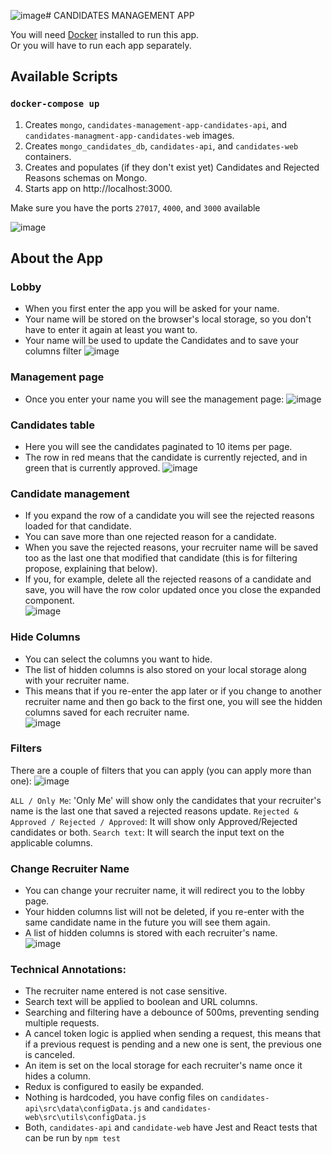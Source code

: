 ![image](https://github.com/nicolas-logo/candidates-management-app/assets/26005281/319cf622-4b01-4338-8a9c-9dd84007d924)# CANDIDATES MANAGEMENT APP

You will need [Docker](https://www.docker.com/products/personal/) installed to run this app.\
Or you will have to run each app separately.

## Available Scripts

### `docker-compose up`
1. Creates `mongo`, `candidates-management-app-candidates-api`, and `candidates-managment-app-candidates-web` images.
2. Creates `mongo_candidates_db`, `candidates-api`, and `candidates-web` containers.
3. Creates and populates (if they don't exist yet) Candidates and Rejected Reasons schemas on Mongo.
4. Starts app on http://localhost:3000.

Make sure you have the ports `27017`, `4000`, and `3000` available

![image](https://github.com/nicolas-logo/candidates-management-app/assets/26005281/a2455c28-aaac-40fb-bf11-64b1fd926116)

## About the App
### Lobby
- When you first enter the app you will be asked for your name.
- Your name will be stored on the browser's local storage, so you don't have to enter it again at least you want to.
- Your name will be used to update the Candidates and to save your columns filter
  ![image](https://github.com/nicolas-logo/candidates-management-app/assets/26005281/31a34673-db46-49b1-a1e6-f4ca44de927b)

### Management page
- Once you enter your name you will see the management page:
![image](https://github.com/nicolas-logo/candidates-management-app/assets/26005281/85342722-ab20-4e04-afb6-0fb77f401f39)

### Candidates table
- Here you will see the candidates paginated to 10 items per page.
- The row in red means that the candidate is currently rejected, and in green that is currently approved.
![image](https://github.com/nicolas-logo/candidates-management-app/assets/26005281/9ce47580-7b8f-4f57-99e5-8587f8d42005)

### Candidate management
- If you expand the row of a candidate you will see the rejected reasons loaded for that candidate.
- You can save more than one rejected reason for a candidate.
- When you save the rejected reasons, your recruiter name will be saved too as the last one that modified that candidate (this is for filtering propose, explaining that below).
- If you, for example, delete all the rejected reasons of a candidate and save, you will have the row color updated once you close the expanded component.\
![image](https://github.com/nicolas-logo/candidates-management-app/assets/26005281/077c81bd-b047-4146-a04c-027b1c3be922)

### Hide Columns
- You can select the columns you want to hide.
- The list of hidden columns is also stored on your local storage along with your recruiter name.
- This means that if you re-enter the app later or if you change to another recruiter name and then go back to the first one, you will see the hidden columns saved for each recruiter name.\
  ![image](https://github.com/nicolas-logo/candidates-management-app/assets/26005281/fb5c5c59-050d-4460-8a1c-fadbe1a1a65c)

### Filters
There are a couple of filters that you can apply (you can apply more than one):
![image](https://github.com/nicolas-logo/candidates-management-app/assets/26005281/caaca555-4982-4515-b4f6-c08dcd54d05a)

`ALL / Only Me`: 'Only Me' will show only the candidates that your recruiter's name is the last one that saved a rejected reasons update.
`Rejected & Approved / Rejected / Approved`: It will show only Approved/Rejected candidates or both.
`Search text`: It will search the input text on the applicable columns.

### Change Recruiter Name
- You can change your recruiter name, it will redirect you to the lobby page.
- Your hidden columns list will not be deleted, if you re-enter with the same candidate name in the future you will see them again.
- A list of hidden columns is stored with each recruiter's name.\
![image](https://github.com/nicolas-logo/candidates-management-app/assets/26005281/f46f7f0e-8328-441c-96fd-c5caa98e641b)

### Technical Annotations:
- The recruiter name entered is not case sensitive.
- Search text will be applied to boolean and URL columns.
- Searching and filtering have a debounce of 500ms, preventing sending multiple requests.
- A cancel token logic is applied when sending a request, this means that if a previous request is pending and a new one is sent, the previous one is canceled.
- An item is set on the local storage for each recruiter's name once it hides a column.
- Redux is configured to easily be expanded.
- Nothing is hardcoded, you have config files on `candidates-api\src\data\configData.js` and `candidates-web\src\utils\configData.js`
- Both, `candidates-api` and `candidate-web` have Jest and React tests that can be run by `npm test`
